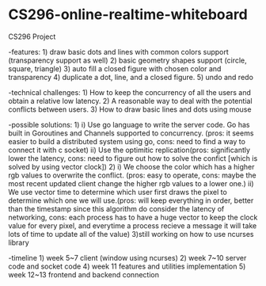 # CS296-online-realtime-whiteboard
CS296 Project

-features:
	1) draw basic dots and lines with common colors support (transparency support as well)
	2) basic geometry shapes support (circle, square, triangle)
	3) auto fill a closed figure with chosen color and transparency
	4) duplicate a dot, line, and a closed figure.
	5) undo and redo



-technical challenges:
	1) How to keep the concurrency of all the users and obtain a relative low latency.
	2) A reasonable way to deal with the potential conflicts between users.
	3) How to draw basic lines and dots using mouse

-possible solutions:
	1) i) Use go language to write the server code. Go has built in Goroutines and Channels supported to concurrency. (pros: it seems easier to build a distributed system using go,  cons: need to find a way to connect it with c socket)
	   ii) Use the optimitic replication(pros: significantly lower the latency, cons: need to figure out how to solve the confict [which is solved by using vector clock])
	2) i) We choose the color which has a higher rgb values to overwrite the conflict.  (pros: easy to operate, cons: maybe the most recent updated client change the higher rgb values to a lower one.)
 	   ii) We use vector time to determine which user first draws the pixel to determine which one we will use.(pros: will keep everything in order, better than the timestamp since this algorithm do consider the latency of networking, cons: each process has to have a huge vector to keep the clock value for every pixel, and everytime a process recieve a message it will take lots of time to update all of the value)
	3)still working on how to use ncurses library


-timeline
	1)  week 5~7 client (window using ncurses)
	2)  week 7~10 server code and socket code
	4)  week 11 features and utilities implementation
	5)  week 12~13 frontend and backend connection


<!-- for branch test purpose -->
